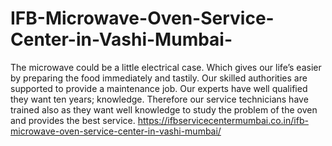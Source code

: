 # IFB-Microwave-Oven-Service-Center-in-Vashi-Mumbai-
The microwave could be a little electrical case. Which gives our life’s easier by preparing the food immediately and tastily. Our skilled authorities are supported to provide a maintenance job. Our experts have well qualified they want ten years; knowledge. Therefore our service technicians have trained also as they want well knowledge to study the problem of the oven and provides the best service. https://ifbservicecentermumbai.co.in/ifb-microwave-oven-service-center-in-vashi-mumbai/
